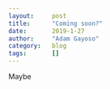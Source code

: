 ```yaml
---
layout:     post
title:      "Coming soon?"
date:       2019-1-27
author:     "Adam Gayoso"
category:   blog
tags:       []
---
```


Maybe
